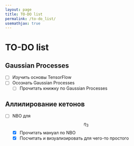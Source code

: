 ```yaml
---
layout: page
title: TO-DO list
permalink: /to-do_list/
usemathjax: true
---
```

# TO-DO list

## Gaussian Processes
- [ ] Изучить основы TensorFlow
- [ ] Осознать Gaussian Processes
  - [ ] Прочитать книжку по Gaussian Processes
  
## Аллилирование кетонов    
- [ ] NBO для $$\eta_3$$
  - [x] Прочитать мануал по NBO
  - [x] Посчитать и визуализировать для чего-то простого